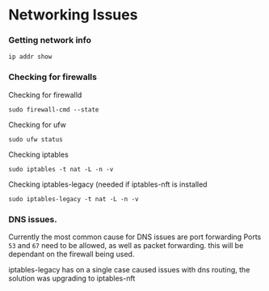 # Networking Issues

### Getting network info

`ip addr show`

### Checking for firewalls

Checking for firewalld

`sudo firewall-cmd --state`

Checking for ufw

`sudo ufw status`

&#x20;Checking iptables

`sudo iptables -t nat -L -n -v`

Checking iptables-legacy (needed if iptables-nft is installed

`sudo iptables-legacy -t nat -L -n -v`

### DNS issues.&#x20;

Currently the most common cause for DNS issues are port forwarding Ports `53` and `67` need to be allowed, as well as packet forwarding. this will be dependant on the firewall being used.

iptables-legacy has on a single case caused issues with dns routing, the solution was upgrading to iptables-nft
